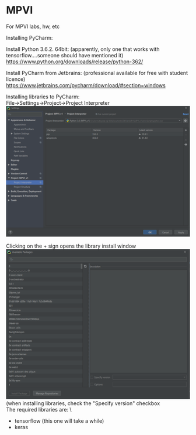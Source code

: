 # MPVI
 For MPVI labs, hw, etc
 
 Installing PyCharm:
  
 Install Python 3.6.2. 64bit: (apparently, only one that works with tensorflow....someone should have mentioned it)  \
 https://www.python.org/downloads/release/python-362/
 
 Install PyCharm from Jetbrains: (professional available for free with student licence)  \
 https://www.jetbrains.com/pycharm/download/#section=windows
 
Installing libraries to PyCharm:  \
File->Settings->Project->Project Interpreter
![tutimage1](https://github.com/khalilbego1/MPVI/blob/master/info_images/info1.PNG)

Clicking on the + sign opens the library install window  \
![tutimage2](https://github.com/khalilbego1/MPVI/blob/master/info_images/info2.PNG)
(when installing libraries, check the "Specify version" checkbox  \
The required libraries are:  \
- tensorflow (this one will take a while)
- keras
